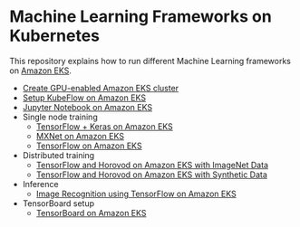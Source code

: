 # Machine Learning Frameworks on Kubernetes

This repository explains how to run different Machine Learning frameworks on [Amazon EKS](https://aws.amazon.com/eks).

- [Create GPU-enabled Amazon EKS cluster](eks-gpu.md)
- [Setup KubeFlow on Amazon EKS](kubeflow.md)
- [Jupyter Notebook on Amazon EKS](jupyterhub.md)
- Single node training
  - [TensorFlow + Keras on Amazon EKS](tensorflow-keras.md)
  - [MXNet on Amazon EKS](mxnet.md)  
  - [TensorFlow on Amazon EKS](tensorflow.md)
- Distributed training
  - [TensorFlow and Horovod on Amazon EKS with ImageNet Data](tensorflow-horovod-imagenet.md)
  - [TensorFlow and Horovod on Amazon EKS with Synthetic Data](tensorflow-horovod-synthetic.md)
- Inference
  - [Image Recognition using TensorFlow on Amazon EKS](tensorflow-inference.md)
- TensorBoard setup
  - [TensorBoard on Amazon EKS](tensorboard.md)
